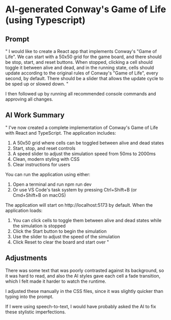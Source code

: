 # AI-generated Conway's Game of Life (using Typescript)

## Prompt

"
I would like to create a React app that implements Conway's "Game of Life". We can start with a 50x50 grid for the game board, and there should be stop, start, and reset buttons. When stopped, clicking a cell should toggle it between alive and dead, and in the running state, cells should update according to the original rules of Conway's "Game of Life", every second, by default. There should be a slider that allows the update cycle to be sped up or slowed down.
"

I then followed up by running all recommended console commands and approving all changes.

## AI Work Summary

"
I've now created a complete implementation of Conway's Game of Life with React and TypeScript. The application includes:

1. A 50x50 grid where cells can be toggled between alive and dead states
2. Start, stop, and reset controls
3. A speed slider to adjust the simulation speed from 50ms to 2000ms
4. Clean, modern styling with CSS
5. Clear instructions for users

You can run the application using either:

1. Open a terminal and run npm run dev
2. Or use VS Code's task system by pressing Ctrl+Shift+B (or Cmd+Shift+B on macOS)

The application will start on http://localhost:5173 by default. When the application loads:

1. You can click cells to toggle them between alive and dead states while the simulation is stopped
2. Click the Start button to begin the simulation
3. Use the slider to adjust the speed of the simulation
4. Click Reset to clear the board and start over
"

## Adjustments

There was some text that was poorly contrasted against its background, so it was hard to read,
 and also the AI styles gave each cell a fade transition, which I felt made it harder to watch the runtime.

I adjusted these manually in the CSS files, since it was slightly quicker than typing into the prompt.

If I were using speech-to-text, I would have probably asked the AI to fix these stylistic imperfections.
